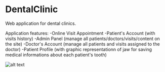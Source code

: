 # DentalClinic
Web application for dental clinics. 

Application features:
-Online Visit Appointment
-Patient's Account (with visits history)
-Admin Panel (manage all patients/doctors/visits/content on the site)
-Doctor's Account (manage all patients and visits assigned to the doctor)
-Patient Profile (with graphic representationn of jaw for saving medical informations about each patient's tooth)

![alt text](https://i.ibb.co/5kcCQgN/dentacare.jpg)
